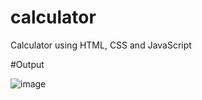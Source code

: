# calculator
Calculator using HTML, CSS and JavaScript

#Output

![image](https://user-images.githubusercontent.com/44065962/147353727-fe106d6d-6989-4420-bbf8-03a6a8476ed9.png)
